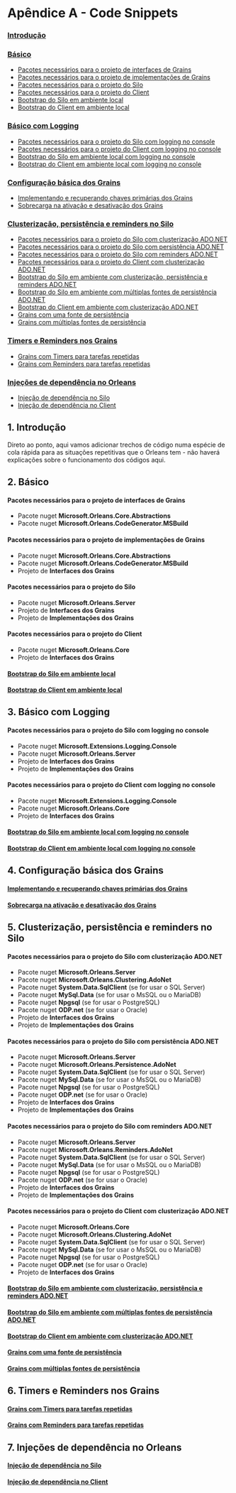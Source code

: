 # Apêndice A - Code Snippets

### [Introdução](#1-introdução)

### [Básico](#2-básico)

- [Pacotes necessários para o projeto de interfaces de Grains](#pacotes-necessários-para-o-projeto-de-interfaces-de-grains)
- [Pacotes necessários para o projeto de implementações de Grains](#pacotes-necessários-para-o-projeto-de-implementações-de-grains)
- [Pacotes necessários para o projeto do Silo](#pacotes-necessários-para-o-projeto-do-silo)
- [Pacotes necessários para o projeto do Client](#pacotes-necessários-para-o-projeto-do-client)
- [Bootstrap do Silo em ambiente local](#bootstrap-do-silo-em-ambiente-local)
- [Bootstrap do Client em ambiente local](#bootstrap-do-client-em-ambiente-local)

### [Básico com Logging](#3-básico-com-logging)

- [Pacotes necessários para o projeto do Silo com logging no console](#pacotes-necessários-para-o-projeto-do-silo-com-logging-no-console)
- [Pacotes necessários para o projeto do Client com logging no console](#pacotes-necessários-para-o-projeto-do-client-com-logging-no-console)
- [Bootstrap do Silo em ambiente local com logging no console](#bootstrap-do-silo-em-ambiente-local-com-logging-no-console)
- [Bootstrap do Client em ambiente local com logging no console](#bootstrap-do-client-em-ambiente-local-com-logging-no-console)

### [Configuração básica dos Grains](#4-configuração-básica-dos-grains)

- [Implementando e recuperando chaves primárias dos Grains](#implementando-e-recuperando-chaves-primárias-dos-grains)
- [Sobrecarga na ativação e desativação dos Grains](#sobrecarga-na-ativação-e-desativação-dos-grains)

### [Clusterização, persistência e reminders no Silo](#5-clusterização,-persistência-e-reminders-no-silo)

- [Pacotes necessários para o projeto do Silo com clusterização ADO.NET](#pacotes-necessários-para-o-projeto-do-silo-com-clusterização-adonet)
- [Pacotes necessários para o projeto do Silo com persistência ADO.NET](#pacotes-necessários-para-o-projeto-do-silo-com-persistência-adonet)
- [Pacotes necessários para o projeto do Silo com reminders ADO.NET](#pacotes-necessários-para-o-projeto-do-silo-com-reminders-adonet)
- [Pacotes necessários para o projeto do Client com clusterização ADO.NET](#pacotes-necessários-para-o-projeto-do-client-com-clusterização-adonet)
- [Bootstrap do Silo em ambiente com clusterização, persistência e reminders ADO.NET](#bootstrap-do-silo-em-ambiente-com-clusterização,-persistência-e-reminders-adonet)
- [Bootstrap do Silo em ambiente com múltiplas fontes de persistência ADO.NET](#bootstrap-do-silo-em-ambiente-com-múltiplas-fontes-de-persistência-adonet)
- [Bootstrap do Client em ambiente com clusterização ADO.NET](#bootstrap-do-client-em-ambiente-com-clusterização-adonet)
- [Grains com uma fonte de persistência](#grains-com-uma-fonte-de-persistência)
- [Grains com múltiplas fontes de persistência](#grains-com-múltiplas-fontes-de-persistência)

### [Timers e Reminders nos Grains](#6-timers-e-reminders-nos-grains)

- [Grains com Timers para tarefas repetidas](#grains-com-timers-para-tarefas-repetidas)
- [Grains com Reminders para tarefas repetidas](#grains-com-reminders-para-tarefas-repetidas)

### [Injeções de dependência no Orleans](#7-injeções-de-dependência-no-orleans)

- [Injeção de dependência no Silo](#injeção-de-dependência-no-silo)
- [Injeção de dependência no Client](#injeção-de-dependência-no-client)

## 1. Introdução

Direto ao ponto, aqui vamos adicionar trechos de código numa espécie de cola rápida para as situações repetitivas que o Orleans tem - não haverá explicações sobre o funcionamento dos códigos aqui.

## 2. Básico

#### Pacotes necessários para o projeto de interfaces de Grains

- Pacote nuget **Microsoft.Orleans.Core.Abstractions**
- Pacote nuget **Microsoft.Orleans.CodeGenerator.MSBuild**

#### Pacotes necessários para o projeto de implementações de Grains

- Pacote nuget **Microsoft.Orleans.Core.Abstractions**
- Pacote nuget **Microsoft.Orleans.CodeGenerator.MSBuild**
- Projeto de **Interfaces dos Grains**

#### Pacotes necessários para o projeto do Silo

- Pacote nuget **Microsoft.Orleans.Server**
- Projeto de **Interfaces dos Grains**
- Projeto de **Implementações dos Grains**

#### Pacotes necessários para o projeto do Client

- Pacote nuget **Microsoft.Orleans.Core**
- Projeto de **Interfaces dos Grains**

#### [Bootstrap do Silo em ambiente local](https://github.com/prrandrade/OrleansStudy/tree/master/Ap%C3%AAndice%20A%20-%20Code%20Snippets/01%20-%20Bootstrap%20do%20Silo%20em%20ambiente%20local)

#### [Bootstrap do Client em ambiente local](https://github.com/prrandrade/OrleansStudy/tree/master/Ap%C3%AAndice%20A%20-%20Code%20Snippets/02%20-%20Bootstrap%20do%20Client%20em%20ambiente%20local)

## 3. Básico com Logging

#### Pacotes necessários para o projeto do Silo com logging no console

- Pacote nuget **Microsoft.Extensions.Logging.Console**
- Pacote nuget **Microsoft.Orleans.Server**
- Projeto de **Interfaces dos Grains**
- Projeto de **Implementações dos Grains**

#### Pacotes necessários para o projeto do Client com logging no console

- Pacote nuget **Microsoft.Extensions.Logging.Console**
- Pacote nuget **Microsoft.Orleans.Core**
- Projeto de **Interfaces dos Grains**

#### [Bootstrap do Silo em ambiente local com logging no console](https://github.com/prrandrade/OrleansStudy/tree/master/Ap%C3%AAndice%20A%20-%20Code%20Snippets/03%20-%20Bootstrap%20do%20Silo%20em%20ambiente%20local%20com%20logging%20no%20console)

#### [Bootstrap do Client em ambiente local com logging no console](https://github.com/prrandrade/OrleansStudy/tree/master/Ap%C3%AAndice%20A%20-%20Code%20Snippets/04%20-%20Bootstrap%20do%20Client%20em%20ambiente%20local%20com%20logging%20no%20console)

## 4. Configuração básica dos Grains

#### [Implementando e recuperando chaves primárias dos Grains](https://github.com/prrandrade/OrleansStudy/tree/master/Ap%C3%AAndice%20A%20-%20Code%20Snippets/05%20-%20Implementando%20e%20recuperando%20chaves%20prim%C3%A1rias%20dos%20Grains)

#### [Sobrecarga na ativação e desativação dos Grains](https://github.com/prrandrade/OrleansStudy/tree/master/Ap%C3%AAndice%20A%20-%20Code%20Snippets/06%20-%20Sobrecarga%20na%20ativa%C3%A7%C3%A3o%20e%20desativa%C3%A7%C3%A3o%20dos%20Grains)

## 5. Clusterização, persistência e reminders no Silo

#### Pacotes necessários para o projeto do Silo com clusterização ADO.NET

- Pacote nuget **Microsoft.Orleans.Server**
- Pacote nuget **Microsoft.Orleans.Clustering.AdoNet**
- Pacote nuget **System.Data.SqlClient** (se for usar o SQL Server)
- Pacote nuget **MySql.Data** (se for usar o MsSQL ou o MariaDB)
- Pacote nuget **Npgsql** (se for usar o PostgreSQL)
- Pacote nuget **ODP.net** (se for usar o Oracle)
- Projeto de **Interfaces dos Grains**
- Projeto de **Implementações dos Grains**

#### Pacotes necessários para o projeto do Silo com persistência ADO.NET

- Pacote nuget **Microsoft.Orleans.Server**
- Pacote nuget **Microsoft.Orleans.Persistence.AdoNet**
- Pacote nuget **System.Data.SqlClient** (se for usar o SQL Server)
- Pacote nuget **MySql.Data** (se for usar o MsSQL ou o MariaDB)
- Pacote nuget **Npgsql** (se for usar o PostgreSQL)
- Pacote nuget **ODP.net** (se for usar o Oracle)
- Projeto de **Interfaces dos Grains**
- Projeto de **Implementações dos Grains**

#### Pacotes necessários para o projeto do Silo com reminders ADO.NET

- Pacote nuget **Microsoft.Orleans.Server**
- Pacote nuget **Microsoft.Orleans.Reminders.AdoNet**
- Pacote nuget **System.Data.SqlClient** (se for usar o SQL Server)
- Pacote nuget **MySql.Data** (se for usar o MsSQL ou o MariaDB)
- Pacote nuget **Npgsql** (se for usar o PostgreSQL)
- Pacote nuget **ODP.net** (se for usar o Oracle)
- Projeto de **Interfaces dos Grains**
- Projeto de **Implementações dos Grains**

#### Pacotes necessários para o projeto do Client com clusterização ADO.NET

- Pacote nuget **Microsoft.Orleans.Core**
- Pacote nuget **Microsoft.Orleans.Clustering.AdoNet**
- Pacote nuget **System.Data.SqlClient** (se for usar o SQL Server)
- Pacote nuget **MySql.Data** (se for usar o MsSQL ou o MariaDB)
- Pacote nuget **Npgsql** (se for usar o PostgreSQL)
- Pacote nuget **ODP.net** (se for usar o Oracle)
- Projeto de **Interfaces dos Grains**

#### [Bootstrap do Silo em ambiente com clusterização, persistência e reminders ADO.NET](https://github.com/prrandrade/OrleansStudy/tree/master/Ap%C3%AAndice%20A%20-%20Code%20Snippets/07%20-%20Bootstrap%20do%20Silo%20em%20ambiente%20com%20clusteriza%C3%A7%C3%A3o%2C%20persist%C3%AAncia%20e%20reminders%20ADO.NET)

#### [Bootstrap do Silo em ambiente com múltiplas fontes de persistência ADO.NET](https://github.com/prrandrade/OrleansStudy/tree/master/Ap%C3%AAndice%20A%20-%20Code%20Snippets/08%20-%20Bootstrap%20do%20Silo%20em%20ambiente%20com%20m%C3%BAltiplas%20fontes%20de%20persist%C3%AAncia%20ADO.NET)

#### [Bootstrap do Client em ambiente com clusterização ADO.NET](https://github.com/prrandrade/OrleansStudy/tree/master/Ap%C3%AAndice%20A%20-%20Code%20Snippets/09%20-%20Bootstrap%20do%20Client%20em%20ambiente%20com%20clusteriza%C3%A7%C3%A3o%20ADO.NET)

#### [Grains com uma fonte de persistência](https://github.com/prrandrade/OrleansStudy/tree/master/Ap%C3%AAndice%20A%20-%20Code%20Snippets/10%20-%20Grains%20com%20uma%20fonte%20de%20persist%C3%AAncia)

#### [Grains com múltiplas fontes de persistência](https://github.com/prrandrade/OrleansStudy/tree/master/Ap%C3%AAndice%20A%20-%20Code%20Snippets/11%20-%20Grains%20com%20m%C3%BAltiplas%20fontes%20de%20persist%C3%AAncia)

## 6. Timers e Reminders nos Grains

#### [Grains com Timers para tarefas repetidas](https://github.com/prrandrade/OrleansStudy/tree/master/Ap%C3%AAndice%20A%20-%20Code%20Snippets/12%20-%20Grains%20com%20Timers%20para%20tarefas%20repetidas)

#### [Grains com Reminders para tarefas repetidas](https://github.com/prrandrade/OrleansStudy/tree/master/Ap%C3%AAndice%20A%20-%20Code%20Snippets/13%20-%20Grains%20com%20Reminders%20para%20tarefas%20repetidas)

## 7. Injeções de dependência no Orleans

#### [Injeção de dependência no Silo](https://github.com/prrandrade/OrleansStudy/tree/master/Ap%C3%AAndice%20A%20-%20Code%20Snippets/14%20-%20Inje%C3%A7%C3%A3o%20de%20depend%C3%AAncia%20no%20Silo)

#### [Injeção de dependência no Client](https://github.com/prrandrade/OrleansStudy/tree/master/Ap%C3%AAndice%20A%20-%20Code%20Snippets/15%20-%20Inje%C3%A7%C3%A3o%20de%20depend%C3%AAncia%20no%20Client)
